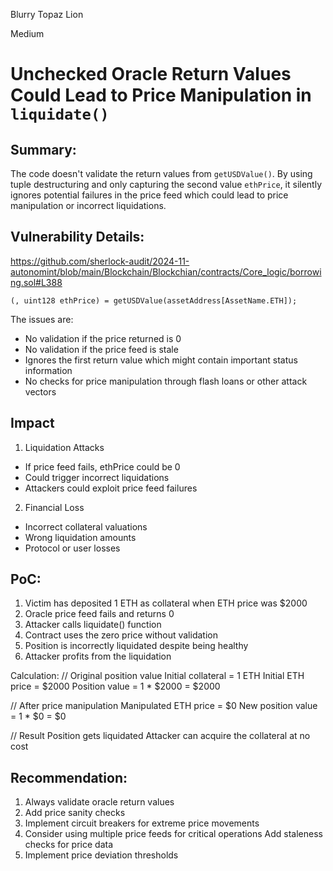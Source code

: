 Blurry Topaz Lion

Medium

# Unchecked Oracle Return Values Could Lead to Price Manipulation in `liquidate()`

## Summary:
The code doesn't validate the return values from `getUSDValue()`. By using tuple destructuring and only capturing the second value `ethPrice`, it silently ignores potential failures in the price feed which could lead to price manipulation or incorrect liquidations.

## Vulnerability Details:

https://github.com/sherlock-audit/2024-11-autonomint/blob/main/Blockchain/Blockchian/contracts/Core_logic/borrowing.sol#L388

```solidity
(, uint128 ethPrice) = getUSDValue(assetAddress[AssetName.ETH]);
```

The issues are:
- No validation if the price returned is 0
- No validation if the price feed is stale
- Ignores the first return value which might contain important status information
- No checks for price manipulation through flash loans or other attack vectors

## Impact
1. Liquidation Attacks
- If price feed fails, ethPrice could be 0
- Could trigger incorrect liquidations
- Attackers could exploit price feed failures

2. Financial Loss
- Incorrect collateral valuations
- Wrong liquidation amounts
- Protocol or user losses

## PoC:

1. Victim has deposited 1 ETH as collateral when ETH price was $2000
2. Oracle price feed fails and returns 0
3. Attacker calls liquidate() function
4. Contract uses the zero price without validation
5. Position is incorrectly liquidated despite being healthy
6. Attacker profits from the liquidation

Calculation:
// Original position value
Initial collateral = 1 ETH
Initial ETH price = $2000
Position value = 1 * $2000 = $2000

// After price manipulation
Manipulated ETH price = $0
New position value = 1 * $0 = $0

// Result
Position gets liquidated
Attacker can acquire the collateral at no cost

## Recommendation:
1. Always validate oracle return values
2. Add price sanity checks
3. Implement circuit breakers for extreme price movements
4. Consider using multiple price feeds for critical operations
Add staleness checks for price data
5. Implement price deviation thresholds